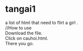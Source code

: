 # tangai1
a list of html that need to flirt a girl .\
//How to use \
Download the file.\
Click on cauhoi.html.\
There you go.
